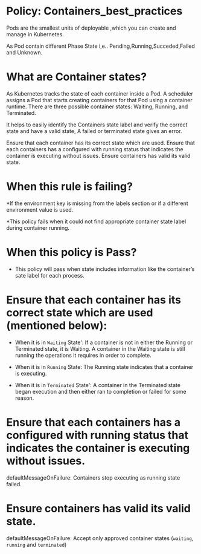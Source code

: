 # Policy: Containers_best_practices

Pods are the smallest units of deployable ,which you can create and manage in Kubernetes.

As Pod contain different Phase State i,e.. Pending,Running,Succeded,Failed and Unknown.

# What are Container states?

As Kubernetes tracks the state of each container inside a Pod.
A scheduler assigns a Pod that starts creating containers for 
that Pod using a container runtime. There are three possible container states: Waiting, Running, and Terminated.

It helps to easily identify the Containers state label and verify the correct state and have a valid state,
A failed or terminated state gives an error.

Ensure that each container has its correct state which are used.
Ensure that each containers has a configured with running status that indicates the container is executing without issues.
Ensure containers has valid its valid state.

# When this rule is failing?

*If the environment key is missing from the labels section or if a different environment value is used.

*This policy fails when it could not find appropriate container state label during container running.

# When this policy is Pass?

* This policy will pass when state includes information like the container’s sate label for each process.

# Ensure that each container has its correct state which are used (mentioned below):


* When it is in `Waiting` State':
If a container is not in either the Running or Terminated state, 
it is Waiting. A container in the Waiting state is still running the operations it requires in order to complete.

* When it is in `Running` State: 
The Running state indicates that a container is executing.

* When it is in `Terminated` State':
A container in the Terminated state began execution and then either ran to completion or failed for some reason.



# Ensure that each containers has a configured with running status that indicates the container is executing without issues.

defaultMessageOnFailure: Containers stop executing as running state failed.

# Ensure containers has valid its valid state.

defaultMessageOnFailure: Accept only approved container states (`waiting`, `running` and `terminated`)
